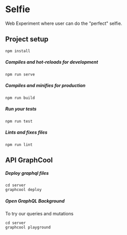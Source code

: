 # Selfie
Web Experiment where user can do the "perfect" selfie.

## Project setup
```
npm install
```

##### Compiles and hot-reloads for development
```
npm run serve
```

##### Compiles and minifies for production
```
npm run build
```

##### Run your tests
```
npm run test
```

##### Lints and fixes files
```
npm run lint
```

## API GraphCool
##### Deploy graphql files
```
cd server
graphcool deploy
```

##### Open GraphQL Background
To try our queries and mutations
```
cd server
graphcool playground
```